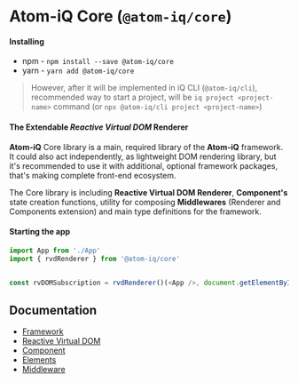 # Atom-iQ Core (`@atom-iq/core`)
#### Installing
- npm - `npm install --save @atom-iq/core`
- yarn - `yarn add @atom-iq/core`

> However, after it will be implemented in iQ CLI (`@atom-iq/cli`), recommended way to start a project,
> will be `iq project <project-name>` command (or `npx @atom-iq/cli project <project-name>`)

#### The Extendable _Reactive Virtual DOM_ Renderer
**Atom-iQ** Core library is a main, required library of the **Atom-iQ** framework. It could also act
independently, as lightweight DOM rendering library, but it's recommended to use it with additional,
optional framework packages, that's making complete front-end ecosystem.

The Core library is including **Reactive Virtual DOM Renderer**, **Component's** state creation
functions, utility for composing **Middlewares** (Renderer and Components extension) and main
type definitions for the framework.

#### Starting the app
```typescript jsx
import App from './App'
import { rvdRenderer } from '@atom-iq/core'


const rvDOMSubscription = rvdRenderer()(<App />, document.getElementById('root'))
```

## Documentation
- [Framework](../../README.md)
- [Reactive Virtual DOM](../../docs/reactive-virtual-dom/REACTIVE-VIRTUAL-DOM.md)
- [Component](../../docs/framework/COMPONENT.md)
- [Elements](../../docs/framework/ELEMENTS.md)
- [Middleware](../../docs/framework/MIDDLEWARE.md)

